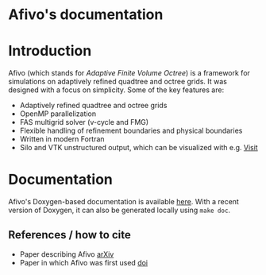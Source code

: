 # Afivo's documentation

# Introduction

Afivo (which stands for *Adaptive Finite Volume Octree*) is a framework for
simulations on adaptively refined quadtree and octree grids. It was designed
with a focus on simplicity. Some of the key features are:

* Adaptively refined quadtree and octree grids
* OpenMP parallelization
* FAS multigrid solver (v-cycle and FMG)
* Flexible handling of refinement boundaries and physical boundaries
* Written in modern Fortran
* Silo and VTK unstructured output, which can be visualized with e.g.
  [Visit](https://wci.llnl.gov/simulation/computer-codes/visit)

# Documentation

Afivo's Doxygen-based documentation is
available [here](http://cwimd.nl/other_files/afivo_doc/html/index.html). With a
recent version of Doxygen, it can also be generated locally using `make doc`.

## References / how to cite

* Paper describing Afivo [arXiv](http://arxiv.org/abs/1701.04329)
* Paper in which Afivo was first used [doi](http://dx.doi.org/10.1088/0963-0252/25/4/044001)
